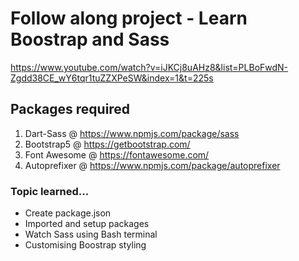 # Follow along project - Learn Boostrap and Sass
https://www.youtube.com/watch?v=iJKCj8uAHz8&list=PLBoFwdN-Zgdd38CE_wY6tqr1tuZZXPeSW&index=1&t=225s

## Packages required
1. Dart-Sass @ https://www.npmjs.com/package/sass
2. Bootstrap5 @ https://getbootstrap.com/
3. Font Awesome @ https://fontawesome.com/
4. Autoprefixer @ https://www.npmjs.com/package/autoprefixer

### Topic learned...
- Create package.json
- Imported and setup packages
- Watch Sass using Bash terminal
- Customising Boostrap styling


